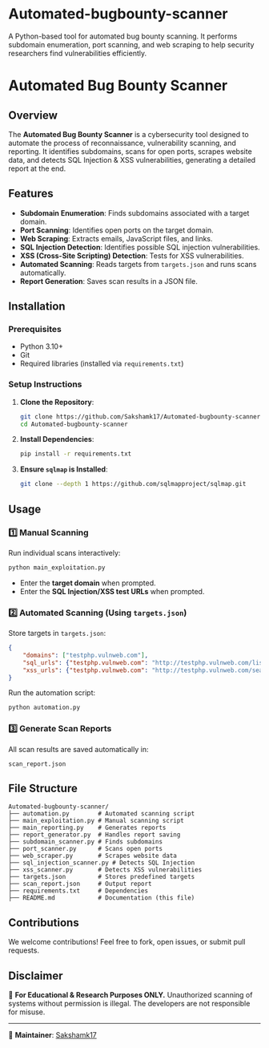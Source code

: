 # Automated-bugbounty-scanner
A Python-based tool for automated bug bounty scanning. It performs subdomain enumeration, port scanning, and web scraping to help security researchers find vulnerabilities efficiently.

# Automated Bug Bounty Scanner

## Overview
The **Automated Bug Bounty Scanner** is a cybersecurity tool designed to automate the process of reconnaissance, vulnerability scanning, and reporting. It identifies subdomains, scans for open ports, scrapes website data, and detects SQL Injection & XSS vulnerabilities, generating a detailed report at the end.

## Features
- **Subdomain Enumeration**: Finds subdomains associated with a target domain.
- **Port Scanning**: Identifies open ports on the target domain.
- **Web Scraping**: Extracts emails, JavaScript files, and links.
- **SQL Injection Detection**: Identifies possible SQL injection vulnerabilities.
- **XSS (Cross-Site Scripting) Detection**: Tests for XSS vulnerabilities.
- **Automated Scanning**: Reads targets from `targets.json` and runs scans automatically.
- **Report Generation**: Saves scan results in a JSON file.

## Installation
### Prerequisites
- Python 3.10+
- Git
- Required libraries (installed via `requirements.txt`)

### Setup Instructions
1. **Clone the Repository**:
   ```bash
   git clone https://github.com/Sakshamk17/Automated-bugbounty-scanner.git
   cd Automated-bugbounty-scanner
   ```
2. **Install Dependencies**:
   ```bash
   pip install -r requirements.txt
   ```
3. **Ensure `sqlmap` is Installed**:
   ```bash
   git clone --depth 1 https://github.com/sqlmapproject/sqlmap.git
   ```

## Usage
### 1️⃣ **Manual Scanning**
Run individual scans interactively:
```bash
python main_exploitation.py
```
- Enter the **target domain** when prompted.
- Enter the **SQL Injection/XSS test URLs** when prompted.

### 2️⃣ **Automated Scanning** (Using `targets.json`)
Store targets in `targets.json`:
```json
{
    "domains": ["testphp.vulnweb.com"],
    "sql_urls": {"testphp.vulnweb.com": "http://testphp.vulnweb.com/listproducts.php?cat=1"},
    "xss_urls": {"testphp.vulnweb.com": "http://testphp.vulnweb.com/search.php?query="}
}
```
Run the automation script:
```bash
python automation.py
```

### 3️⃣ **Generate Scan Reports**
All scan results are saved automatically in:
```
scan_report.json
```

## File Structure
```
Automated-bugbounty-scanner/
├── automation.py        # Automated scanning script
├── main_exploitation.py # Manual scanning script
├── main_reporting.py    # Generates reports
├── report_generator.py  # Handles report saving
├── subdomain_scanner.py # Finds subdomains
├── port_scanner.py      # Scans open ports
├── web_scraper.py       # Scrapes website data
├── sql_injection_scanner.py # Detects SQL Injection
├── xss_scanner.py       # Detects XSS vulnerabilities
├── targets.json         # Stores predefined targets
├── scan_report.json     # Output report
├── requirements.txt     # Dependencies
├── README.md            # Documentation (this file)
```

## Contributions
We welcome contributions! Feel free to fork, open issues, or submit pull requests.

## Disclaimer
🚨 **For Educational & Research Purposes ONLY.** Unauthorized scanning of systems without permission is illegal. The developers are not responsible for misuse.

---
📌 **Maintainer**: [Sakshamk17](https://github.com/Sakshamk17)  


